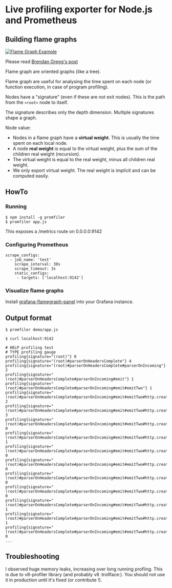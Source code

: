 # Live profiling exporter for Node.js and Prometheus

## Building flame graphs

[![Flame Graph Example](https://media.giphy.com/media/l41JMjBaxrZw1bqpi/giphy.gif)](http://spiermar.github.io/d3-flame-graph/)

Please read [Brendan Gregg's post](http://www.brendangregg.com/flamegraphs.html)

Flame graph are oriented graphs (like a tree).

Flame graph are useful for analysing the time spent on each node (or function execution, in case of program profiling).

Nodes have a "signature" (even if these are not exit nodes). This is the path from the `<root>` node to itself.

The signature describes only the depth dimension. Multiple signatures shape a graph.

Node value:
- Nodes in a flame graph have a **virtual weight**. This is usually the time spent on each local node.
- A node **real weight** is equal to the virtual weight, plus the sum of the children real weight (recursion).
- The virtual weight is equal to the real weight, minus all children real weight.
- We only export virtual weight. The real weight is implicit and can be computed easily.

## HowTo

### Running

```
$ npm install -g promfiler
$ promfiler app.js
```

This exposes a /metrics route on 0.0.0.0:9142

### Configuring Prometheus

```
scrape_configs:
  - job_name: 'test'
    scrape_interval: 30s
    scrape_timeout: 3s
    static_configs:
     - targets: ['localhost:9142']
```

### Visualize flame graphs

Install [grafana-flamegraph-panel](https://github.com/samber/grafana-flamegraph-panel) into your Grafana instance.

## Output format

```
$ promfiler demo/app.js

$ curl localhost:9142
```

```
# HELP profiling test
# TYPE profiling gauge
profiling{signature="(root)"} 0
profiling{signature="(root)#parserOnHeadersComplete"} 4
profiling{signature="(root)#parserOnHeadersComplete#parserOnIncoming"} 2
profiling{signature="(root)#parserOnHeadersComplete#parserOnIncoming#emit"} 1
profiling{signature="(root)#parserOnHeadersComplete#parserOnIncoming#emit#emitTwo"} 1
profiling{signature="(root)#parserOnHeadersComplete#parserOnIncoming#emit#emitTwo#http.createServer"} 2
profiling{signature="(root)#parserOnHeadersComplete#parserOnIncoming#emit#emitTwo#http.createServer#end"} 3
profiling{signature="(root)#parserOnHeadersComplete#parserOnIncoming#emit#emitTwo#http.createServer#end#_implicitHeader"} 0
profiling{signature="(root)#parserOnHeadersComplete#parserOnIncoming#emit#emitTwo#http.createServer#end#_implicitHeader#writeHead"} 1
profiling{signature="(root)#parserOnHeadersComplete#parserOnIncoming#emit#emitTwo#http.createServer#end#_implicitHeader#writeHead#_storeHeader"} 0
profiling{signature="(root)#parserOnHeadersComplete#parserOnIncoming#emit#emitTwo#http.createServer#end#_implicitHeader#writeHead#_storeHeader#utcDate"} 0
profiling{signature="(root)#parserOnHeadersComplete#parserOnIncoming#emit#emitTwo#http.createServer#end#_implicitHeader#writeHead#_storeHeader#utcDate#exports._unrefActive"} 0
profiling{signature="(root)#parserOnHeadersComplete#parserOnIncoming#emit#emitTwo#http.createServer#end#_implicitHeader#writeHead#_storeHeader#utcDate#exports._unrefActive#insert"} 0
profiling{signature="(root)#parserOnHeadersComplete#parserOnIncoming#emit#emitTwo#http.createServer#end#_implicitHeader#writeHead#_storeHeader#utcDate#exports._unrefActive#insert#createTimersList"} 1
profiling{signature="(root)#parserOnHeadersComplete#parserOnIncoming#emit#emitTwo#http.createServer#end#write"} 1
profiling{signature="(root)#parserOnHeadersComplete#parserOnIncoming#emit#emitTwo#http.createServer#end#write#_send"} 0
...
```

## Troubleshooting

I observed huge memory leaks, increasing over long running profling. This is due to v8-profiler library (and probably v8 :trollface:). You should not use it in production until it's fixed (or contribute !).
